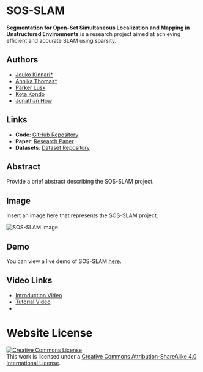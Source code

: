 # SOS-SLAM

**Segmentation for Open-Set Simultaneous Localization and Mapping in Unstructured Environments** is a research project aimed at achieving efficient and accurate SLAM using sparsity.

## Authors

- [Jouko Kinnari*](https://www.linkedin.com/in/jouko-kinnari/)
- [Annika Thomas*](https://www.annikathomas.com)
- [Parker Lusk](https://plusk01.github.io/)
- [Kota Kondo](https://www.linkedin.com/in/kkondo/?locale=en_US)
- [Jonathan How](https://www.mit.edu/~jhow/)

## Links

- **Code**: [GitHub Repository](https://github.com/yourusername/sos-slam)
- **Paper**: [Research Paper](https://drive.google.com/file/d/1b7TZhalVafbWrrrUepgkYl8vfeb106AZ/view?usp=sharing)
- **Datasets**: [Dataset Repository](https://www.dropbox.com/scl/fo/he8rq4ucgywmoha2y95zp/h?rlkey=cwt7q9whl4koelo4raiaptlfg&dl=0)

## Abstract

Provide a brief abstract describing the SOS-SLAM project.

## Image

Insert an image here that represents the SOS-SLAM project.

![SOS-SLAM Image](image.jpg)

## Demo

You can view a live demo of SOS-SLAM [here](https://yourdemo.com).

## Video Links

- [Introduction Video](https://www.youtube.com/watch?v=your-intro-video)
- [Tutorial Video](https://www.youtube.com/watch?v=your-tutorial-video)
- 
# Website License
<a rel="license" href="http://creativecommons.org/licenses/by-sa/4.0/"><img alt="Creative Commons License" style="border-width:0" src="https://i.creativecommons.org/l/by-sa/4.0/88x31.png" /></a><br />This work is licensed under a <a rel="license" href="http://creativecommons.org/licenses/by-sa/4.0/">Creative Commons Attribution-ShareAlike 4.0 International License</a>.
